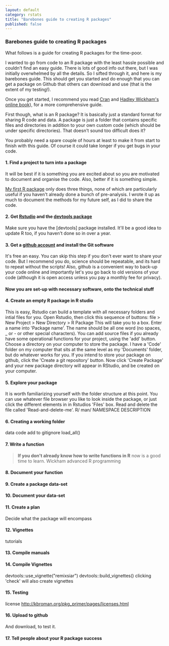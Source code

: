 ```yaml
---
layout: default
category: rstats
title: "Barebones guide to creating R packages"
published: false
---
```


### Barebones guide to creating R packages

What follows is a guide for creating R packages for the time-poor.

I wanted to go from code to an R package with the least hassle possible and couldn't find an easy guide. There is lots of good info out there, but I was initially overwhelmed by all the details. So I sifted through it, and here is my barebones guide. This should get you started and do enough that you can get a package on Github that others can download and use (that is the extent of my testing!).

Once you get started, I recommend you read  [Cran]() and [Hadley Wickham's online book]()), for a more comprehensive guide.

First though, what is an R package? It is basically just a standard format for sharing R code and data. A package is just a folder that contains specific files and directories in addition to your own custom code (which should be under specific directories). That doesn't sound too difficult does it?

You probably need a spare couple of hours at least to make it from start to finish with this guide. Of course it could take longer if you get bugs in your code.


#### 1. Find a project to turn into a package
It will be best if it is something you are excited about so you are motivated to document and organise the code. Also, better if it is something simple.

[My first R package]() only does three things, none of which are particularly useful if you haven't already done a bunch of pre-analysis. I wrote it up as much to document the methods for my future self, as I did to share the code.

#### 2. Get [Rstudio]() and the [devtools package]()
Make sure you have the [devtools] package installed.  It'll be a good idea to update R too, if you haven't done so in over a year.

#### 3. Get a [github account]() and install the Git software
It's free an easy. You can skip this step if you don't ever want to share your code. But I recommend you do, science should be repeatable, and its hard to repeat without the scripts!  Also, github is a convenient way to back-up your code online and importantly let's you go back to old versions of your code (although it is open access unless you pay a monthly fee for privacy).

#### Now you are set-up with necessary software, onto the technical stuff

#### 4. Create an empty R package in R studio
This is easy, Rstudio can build a template with all necessary folders and intial files for you. Open Rstudio, then click this sequence of buttons:
file > New Project > New Directory > R Package
This will take you to a box. Enter a name into 'Package name'. The name should be all one word (no spaces, _ or - or other special characters).
You can add source files if you already have some operational functions for your project, using the 'add' button.
Choose a directory on your computer to store the package. I have a 'Code' folder on my computer that sits at the same level as my 'Documents' folder, but do whatever works for you.
If you intend to store your package on github, click the 'Create a git repository' button.
Now click 'Create Package' and your new package directory will appear in RStudio, and be created on your computer.

#### 5. Explore your package
It is worth familiarizing yourself with the folder structure at this point.  You can use whatever file browser you like to look inside the package, or just click the different elements in in Rstudios 'Files' box.
Read and delete the file called 'Read-and-delete-me'.
R/
man/
NAMESPACE
DESCRIPTION

#### 6. Creating a working folder
data
code
add to gitignore
load_all()

#### 7. Write a function

>**If you don't already know how to write functions in R** now is a good time to learn. Wickham advanced R programming

#### 8. Document your function

#### 9. Create a package data-set

#### 10. Document your data-set

#### 11. Create a plan
Decide what the package will encompass

#### 12. Vignettes
tutorials

#### 13. Compile manuals

#### 14. Compile Vignettes
devtools::use_vignette("remixsiar")
devtools::build_vignettes()
clicking 'check' will also create vignettes
#### 15. Testing

license
http://kbroman.org/pkg_primer/pages/licenses.html

#### 16. Upload to github
And download, to test it.

#### 17. Tell people about your R package success
